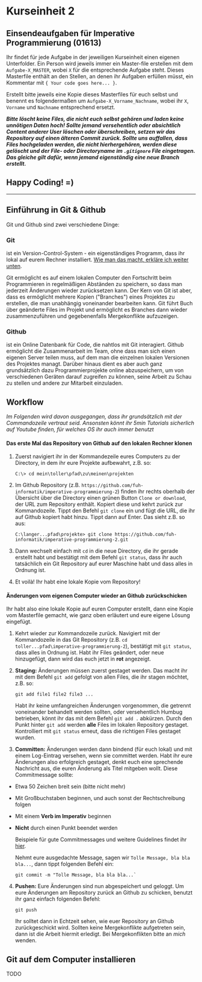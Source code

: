 # Kurseinheit 2
## Einsendeaufgaben für Imperative Programmierung (01613)

Ihr findet für jede Aufgabe in der jeweiligen Kurseinheit einen eigenen Unterfolder. Ein Person wird jeweils immer ein Master-file erstellen mit dem `Aufgabe-X_MASTER`, wobei `X` für die entsprechende Aufgabe steht. Dieses Masterfile enthält an den Stellen, an denen ihr Aufgaben erfüllen müsst, ein Kommentar mit `{ Your code goes here... }`. 

Erstellt bitte jeweils eine Kopie dieses Masterfiles für euch selbst und benennt es folgendermaßen um `Aufgabe-X_Vorname_Nachname`, wobei ihr `X`, `Vorname` und `Nachname` entsprechend ersetzt.

***Bitte löscht keine Files, die nicht euch selbst gehören und laden keine unnötigen Daten hoch! Sollte jemand versehentlich oder absichtlich Content anderer User löschen oder überschreiben, setzen wir das Repository auf einen älteren Commit zurück. Sollte uns auffallen, dass Files hochgeladen werden, die nicht hierhergehören, werden diese gelöscht und der File- oder Directoryname im `.gitignore` File eingetragen. Das gleiche gilt dafür, wenn jemand eigenständig eine neue Branch erstellt.***

## Happy Coding! =)

---

## Einführung in Git & Github

Git und Github sind zwei verschiedene Dinge:
### Git
ist ein Version-Control-System - ein eigenständiges Programm, dass ihr lokal auf eurem Rechner installiert. [Wie man das macht, erkläre ich weiter unten](#git-auf-dem-computer-installieren).

Git ermöglicht es auf einem lokalen Computer den Fortschritt beim Programmieren in regelmäßigen Abständen zu speichern, so dass man jederzeit Änderungen wieder zurücksetzen kann. Der Kern von Git ist aber, dass es ermöglicht mehrere Kopien ("Branches") eines Projektes zu erstellen, die man unabhängig voneinander bearbeiten kann. Git führt Buch über geänderte Files im Projekt und ermöglicht es Branches dann wieder zusammenzuführen und gegebenenfalls Mergekonflikte aufzuzeigen.

### Github
ist ein Online Datenbank für Code, die nahtlos mit Git interagiert. Github ermöglicht die Zusammenarbeit im Team, ohne dass man sich einen eigenen Server teilen muss, auf dem man die einzelnen lokalen Versionen des Projektes managt. Darüber hinaus dient es aber auch ganz grundsätzlich dazu Programmierprojekte online abzuspeichern, um von verschiedenen Geräten darauf zugreifen zu können, seine Arbeit zu Schau zu stellen und andere zur Mitarbeit einzuladen.

## Workflow

*Im Folgenden wird davon ausgegangen, dass ihr grundsätzlich mit der Commandozeile vertraut seid. Ansonsten könnt ihr 5min Tutorials sicherlich auf Youtube finden, für welches OS ihr auch immer benutzt*

#### Das erste Mal das Repository von Github auf den lokalen Rechner klonen

1. Zuerst navigiert ihr in der Kommandezeile eures Computers zu der Directory, in dem ihr eure Projekte aufbewahrt, z.B. so:
   ```
   C:\> cd mein\toller\pfad\zu\meinen\projekten
   ```

2. Im Github Repository (z.B. `https://github.com/fuh-informatik/imperative-programmierung-2`) finden ihr rechts oberhalb der Übersicht über die Directory einen grünen Button `Clone or download`, der URL zum Repository enthält. Kopiert diese und kehrt zurück zur Kommandozeile. Tippt den Befehl `git clone` ein und fügt die URL, die ihr auf Github kopiert habt hinzu. Tippt dann auf Enter. Das sieht z.B. so aus:
   ```
   C:\langer...pfad\projekte> git clone https://github.com/fuh-informatik/imperative-programmierung-2.git
   ```

3. Dann wechselt einfach mit `cd` in die neue Directory, die ihr gerade erstellt habt und bestätigt mit dem Befehl `git status`, dass ihr auch tatsächlich ein Git Repository auf eurer Maschine habt und dass alles in Ordnung ist.

4. Et voilà! Ihr habt eine lokale Kopie vom Repository!

#### Änderungen vom eigenen Computer wieder an Github zurückschicken

Ihr habt also eine lokale Kopie auf euren Computer erstellt, dann eine Kopie vom Masterfile gemacht, wie ganz oben erläutert und eure eigene Lösung eingefügt.

1. Kehrt wieder zur Kommandozeile zurück. Navigiert mit der Kommandozeile in das Git Repository (z.B. `cd toller...pfad\imperative-programmierung-2`), bestätigt mit `git status`, dass alles in Ordnung ist. Habt ihr Files geändert, oder neue hinzugefügt, dann wird das euch jetzt in **rot** angezeigt. 

2. **Staging:** Änderungen müssen zuerst gestaget werden. Das macht ihr mit dem Befehl `git add` gefolgt von allen Files, die ihr stagen möchtet, z.B. so:
   ```
   git add file1 file2 file3 ...
   ``` 

   Habt ihr keine umfangreichen Änderungen vorgenommen, die getrennt voneinander behandelt werden sollten, oder versehentlich Humbug betrieben, könnt ihr das mit dem Befehl `git add .` abkürzen. Durch den Punkt hinter `git add` werden **alle** Files im lokalen Repository gestaget.  
   Kontrolliert mit `git status` erneut, dass die richtigen Files gestaget wurden.

3. **Committen:** Änderungen werden dann bindend (für euch lokal) und mit einem Log-Eintrag versehen, wenn sie committet werden. Habt ihr eure Änderungen also erfolgreich gestaget, denkt euch eine sprechende Nachricht aus, die euren Änderung als Titel mitgeben wollt. Diese Commitmessage sollte:
- Etwa 50 Zeichen breit sein (bitte nicht mehr)
- Mit Großbuchstaben beginnen, und auch sonst der Rechtschreibung folgen
- Mit einem **Verb im Imperativ** beginnen
- **Nicht** durch einen Punkt beendet werden

   Beispiele für gute Commitmessages und weitere Guidelines findet ihr [hier](https://chris.beams.io/posts/git-commit/).

   Nehmt eure ausgedachte Message, sagen wir `Tolle Message, bla bla bla...`, dann tippt folgenden Befehl ein:
   ```
   git commit -m "Tolle Message, bla bla bla...`
   ```

4. **Pushen:** Eure Änderungen sind nun abgespeichert und geloggt. Um eure Änderungen am Repository zurück an Github zu schicken, benutzt ihr ganz einfach folgenden Befehl:
   ```
   git push
   ```
   Ihr solltet dann in Echtzeit sehen, wie euer Repository an Github zurückgeschickt wird. Sollten keine Mergekonflikte aufgetreten sein, dann ist die Arbeit hiermit erledigt. Bei Mergekonflikten bitte an *mich* wenden.

## Git auf dem Computer installieren

TODO